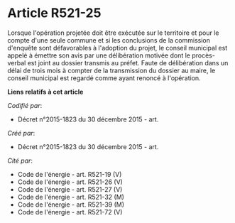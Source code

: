 # Article R521-25

Lorsque l'opération projetée doit être exécutée sur le territoire et pour le compte d'une seule commune et si les conclusions
de la commission d'enquête sont défavorables à l'adoption du projet, le conseil municipal est appelé à émettre son avis par
une délibération motivée dont le procès-verbal est joint au dossier transmis au préfet. Faute de délibération dans un délai
de trois mois à compter de la transmission du dossier au maire, le conseil municipal est regardé comme ayant renoncé à
l'opération.

**Liens relatifs à cet article**

_Codifié par_:

  - Décret n°2015-1823 du 30 décembre 2015 - art.

_Créé par_:

  - Décret n°2015-1823 du 30 décembre 2015 - art.

_Cité par_:

  - Code de l'énergie - art. R521-19 (V)
  - Code de l'énergie - art. R521-26 (V)
  - Code de l'énergie - art. R521-27 (V)
  - Code de l'énergie - art. R521-32 (M)
  - Code de l'énergie - art. R521-39 (M)
  - Code de l'énergie - art. R521-72 (V)
